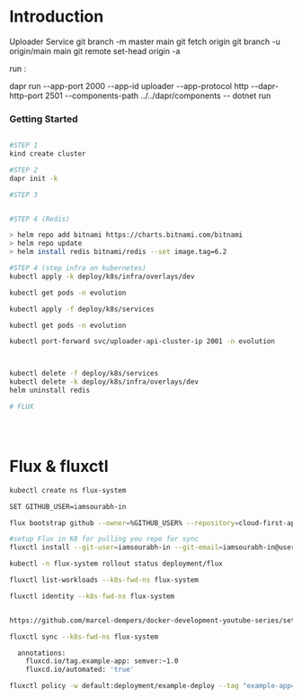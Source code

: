 # Introduction 
Uploader Service
git branch -m master main
git fetch origin
git branch -u origin/main main
git remote set-head origin -a

run :

dapr run --app-port 2000 --app-id uploader --app-protocol http --dapr-http-port 2501 --components-path ../../dapr/components -- dotnet run


### Getting Started
```sh

#STEP 1
kind create cluster

#STEP 2
dapr init -k

#STEP 3


#STEP 4 (Redis)

> helm repo add bitnami https://charts.bitnami.com/bitnami
> helm repo update
> helm install redis bitnami/redis --set image.tag=6.2

#STEP 4 (step infra on kubernetes)
kubectl apply -k deploy/k8s/infra/overlays/dev

kubectl get pods -n evolution

kubectl apply -f deploy/k8s/services

kubectl get pods -n evolution

kubectl port-forward svc/uploader-api-cluster-ip 2001 -n evolution



kubectl delete -f deploy/k8s/services
kubectl delete -k deploy/k8s/infra/overlays/dev
helm uninstall redis

# FLUX





```

# Flux & fluxctl

```sh
kubectl create ns flux-system

SET GITHUB_USER=iamsourabh-in

flux bootstrap github --owner=%GITHUB_USER% --repository=cloud-first-approach/Evolution.Uploader --branch=main --path=./deploy/K8s/infra/overlays/dev --personal

#setup Flux in K8 for pulling you repo for sync
fluxctl install --git-user=iamsourabh-in --git-email=iamsourabh-in@users.noreply.github.com --git-url=git@github.com:iamsourabh-in/Evolution --git-path=deploy/K8s/infra/overlays/dev --git-branch=flux --namespace=flux-system | kubectl apply -f -

kubectl -n flux-system rollout status deployment/flux

fluxctl list-workloads --k8s-fwd-ns flux-system

fluxctl identity --k8s-fwd-ns flux-system


https://github.com/marcel-dempers/docker-development-youtube-series/settings/keys/new

fluxctl sync --k8s-fwd-ns flux-system

  annotations:
    fluxcd.io/tag.example-app: semver:~1.0
    fluxcd.io/automated: 'true'

fluxctl policy -w default:deployment/example-deploy --tag "example-app=1.0.*"

```
